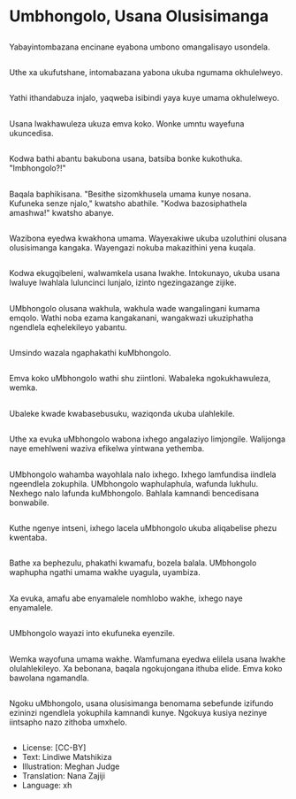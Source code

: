 # Umbhongolo, Usana Olusisimanga

##
Yabayintombazana encinane eyabona umbono omangalisayo usondela.

##
Uthe xa ukufutshane, intomabazana yabona ukuba ngumama okhulelweyo.

##
Yathi ithandabuza injalo, yaqweba isibindi yaya kuye umama okhulelweyo. 

##
Usana lwakhawuleza ukuza emva koko. Wonke umntu wayefuna ukuncedisa.

##
Kodwa bathi abantu bakubona usana, batsiba bonke kukothuka. "Imbhongolo?!"

##
Baqala baphikisana. "Besithe sizomkhusela umama kunye nosana. Kufuneka senze njalo," kwatsho abathile. "Kodwa bazosiphathela amashwa!" kwatsho abanye.

##
Wazibona eyedwa kwakhona umama. Wayexakiwe ukuba uzoluthini olusana olusisimanga kangaka. Wayengazi nokuba makazithini yena kuqala.

##
Kodwa ekugqibeleni, walwamkela usana lwakhe. Intokunayo, ukuba usana lwaluye lwahlala luluncinci lunjalo, izinto ngezingazange zijike.

##
UMbhongolo olusana wakhula, wakhula wade wangalingani kumama emqolo. Wathi noba ezama kangakanani, wangakwazi ukuziphatha ngendlela eqhelekileyo yabantu. 

##
Umsindo wazala ngaphakathi kuMbhongolo.

##
Emva koko uMbhongolo wathi shu ziintloni. Wabaleka ngokukhawuleza, wemka.

##
Ubaleke kwade kwabasebusuku, waziqonda ukuba ulahlekile. 

##
Uthe xa evuka uMbhongolo wabona ixhego angalaziyo limjongile. Walijonga naye emehlweni waziva efikelwa yintwana yethemba.

##
UMbhongolo wahamba wayohlala nalo ixhego. Ixhego lamfundisa iindlela ngeendlela zokuphila. UMbhongolo waphulaphula, wafunda lukhulu. Nexhego nalo lafunda kuMbhongolo. Bahlala kamnandi bencedisana bonwabile.

##
Kuthe ngenye intseni, ixhego lacela uMbhongolo ukuba aliqabelise phezu kwentaba.

##
Bathe xa bephezulu, phakathi kwamafu, bozela balala. UMbhongolo waphupha ngathi umama wakhe uyagula, uyambiza.

##
Xa evuka, amafu abe enyamalele nomhlobo wakhe, ixhego naye enyamalele.

##
UMbhongolo wayazi into ekufuneka eyenzile.

##
Wemka wayofuna umama wakhe. Wamfumana eyedwa elilela usana lwakhe olulahlekileyo. Xa bebonana, baqala ngokujongana ithuba elide. Emva koko bawolana ngamandla.

##
Ngoku uMbhongolo, usana olusisimanga benomama sebefunde izifundo ezininzi ngendlela yokuphila kamnandi kunye. Ngokuya kusiya nezinye iintsapho nazo zithoba umxhelo.

##
* License: [CC-BY]
* Text: Lindiwe Matshikiza
* Illustration: Meghan Judge
* Translation: Nana Zajiji
* Language: xh
